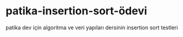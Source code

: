 # patika-insertion-sort-ödevi
patika dev için algoritma ve veri yapıları dersinin insertion sort testleri
